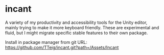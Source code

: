 # incant
A variety of my productivity and accessibility tools for the Unity editor, mainly trying to make it more keyboard friendly.
These are experimental and fluid, but I might migrate specific stable features to their own package.

Install in package manager from git URL: https://github.com/TTeig/incant.git?path=/Assets/Incant